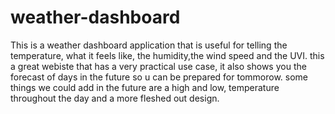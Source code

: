 # weather-dashboard
This is a weather dashboard application that is useful for telling the temperature, what it feels like, the humidity,the wind speed and the UVI. this a great webiste that has  a very practical use case, it also shows you the forecast of days in the future so u can be prepared for tommorow. some things we could add in the future are a high and low, temperature throughout the day and a more fleshed out design. 